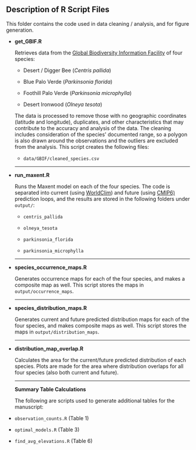 ## Description of R Script Files

This folder contains the code used in data cleaning / analysis, and for figure generation.

-   **get_GBIF.R**

    Retrieves data from the [Global Biodiversity Information Facility](https://www.gbif.org/) of four species:

    -   Desert / Digger Bee (*Centris pallida*)

    -   Blue Palo Verde (*Parkinsonia florida*)

    -   Foothill Palo Verde (*Parkinsonia microphylla*)

    -   Desert Ironwood (*Olneya tesota*)

    The data is processed to remove those with no geographic coordinates (latitude and longitude), duplicates, and other characteristics that may contribute to the accuracy and analysis of the data. The cleaning includes consideration of the species' documented range, so a polygon is also drawn around the observations and the outliers are excluded from the analysis. This script creates the following files:

    -   `data/GBIF/cleaned_species.csv`

    ------------------------------------------------------------------------

-   **run_maxent.R**

    Runs the Maxent model on each of the four species. The code is separated into current (using [WorldClim](http://www.worldclim.com/version2)) and future (using [CMIP6)](https://wcrp-cmip.org/cmip-phase-6-cmip6/) prediction loops, and the results are stored in the following folders under `output/`:

    -   `centris_pallida`

    -   `olneya_tesota`

    -   `parkinsonia_florida`

    -   `parkinsonia_microphylla`

    ------------------------------------------------------------------------

-   **species_occurrence_maps.R**

    Generates occurrence maps for each of the four species, and makes a composite map as well. This script stores the maps in `output/occurrence_maps`.

    ------------------------------------------------------------------------

-   **species_distribution_maps.R**

    Generates current and future predicted distribution maps for each of the four species, and makes composite maps as well. This script stores the maps in `output/distribution_maps`.

    ------------------------------------------------------------------------

-   **distribution_map_overlap.R**

    Calculates the area for the current/future predicted distribution of each species. Plots are made for the area where distribution overlaps for all four species (also both current and future).

    ------------------------------------------------------------------------

    **Summary Table Calculations**

    The following are scripts used to generate additional tables for the manuscript:

-   `observation_counts.R` (Table 1)

-   `optimal_models.R` (Table 3)

-   `find_avg_elevations.R` (Table 6)
